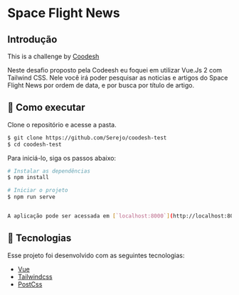 # Space Flight News

## Introdução

This is a challenge by [Coodesh](https://coodesh.com/)

Neste desafio proposto pela Codeesh eu foquei em utilizar Vue.Js 2 com Tailwind CSS. Nele você irá poder pesquisar as noticias e artigos do Space Flight News por ordem de data, e por busca por título de artigo.

## 🚀 Como executar

Clone o repositório e acesse a pasta.

```bash
$ git clone https://github.com/Serejo/coodesh-test
$ cd coodesh-test
```

Para iniciá-lo, siga os passos abaixo:

```bash
# Instalar as dependências
$ npm install

# Iniciar o projeto
$ npm run serve


A aplicação pode ser acessada em [`localhost:8000`](http://localhost:8000).
```

## 🧪 Tecnologias

Esse projeto foi desenvolvido com as seguintes tecnologias:

- [Vue](https://vuejs.org/)
- [Tailwindcss](https://tailwindcss.com)
- [PostCss](https://postcss.org/)
